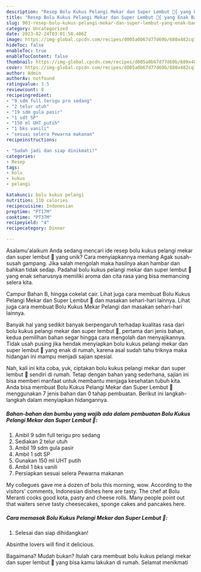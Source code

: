 ```yaml
---
description: "Resep Bolu Kukus Pelangi Mekar dan Super Lembut 🌈{ yang Enak Banget"
title: "Resep Bolu Kukus Pelangi Mekar dan Super Lembut 🌈{ yang Enak Banget"
slug: 903-resep-bolu-kukus-pelangi-mekar-dan-super-lembut-yang-enak-banget
category: Uncategorized
date: 2023-02-24T03:01:58.406Z
image: https://img-global.cpcdn.com/recipes/d005a0b67d77d69b/680x482cq70/bolu-kukus-pelangi-mekar-dan-super-lembut-foto-resep-utama.jpg
hideToc: false
enableToc: true
enableTocContent: false
thumbnail: https://img-global.cpcdn.com/recipes/d005a0b67d77d69b/680x482cq70/bolu-kukus-pelangi-mekar-dan-super-lembut-foto-resep-utama.jpg
cover: https://img-global.cpcdn.com/recipes/d005a0b67d77d69b/680x482cq70/bolu-kukus-pelangi-mekar-dan-super-lembut-foto-resep-utama.jpg
author: Admin
authorAv: notfound
ratingvalue: 3.5
reviewcount: 8
recipeingredient:
- "9 sdm full terigu pro sedang"
- "2 telur utuh"
- "19 sdm gula pasir"
- "1 sdt SP"
- "150 ml UHT putih"
- "1 bks vanili"
- "sesuai selera Pewarna makanan"
recipeinstructions:

- "Sudah jadi dan siap dinikmati!"
categories:
- Resep
tags:
- bolu
- kukus
- pelangi

katakunci: bolu kukus pelangi 
nutrition: 110 calories
recipecuisine: Indonesian
preptime: "PT17M"
cooktime: "PT37M"
recipeyield: "4"
recipecategory: Dinner

---
```



Asalamu'alaikum Anda sedang mencari ide resep bolu kukus pelangi mekar dan super lembut 🌈 yang unik? Cara menyiapkannya memang Agak susah-susah gampang. Jika salah mengolah maka hasilnya akan hambar dan bahkan tidak sedap. Padahal bolu kukus pelangi mekar dan super lembut 🌈 yang enak seharusnya memiliki aroma dan cita rasa yang bisa memancing selera kita.


Campur Bahan B, hingga cokelat cair. Lihat juga cara membuat Bolu Kukus Pelangi Mekar dan Super Lembut 🌈 dan masakan sehari-hari lainnya. Lihat juga cara membuat Bolu Kukus Mekar Pelangi dan masakan sehari-hari lainnya.

Banyak hal yang sedikit banyak berpengaruh terhadap kualitas rasa dari bolu kukus pelangi mekar dan super lembut 🌈, pertama dari jenis bahan, kedua pemilihan bahan segar hingga cara mengolah dan menyajikannya. Tidak usah pusing jika hendak menyiapkan bolu kukus pelangi mekar dan super lembut 🌈 yang enak di rumah, karena asal sudah tahu triknya maka hidangan ini mampu menjadi sajian spesial.


Nah, kali ini kita coba, yuk, ciptakan bolu kukus pelangi mekar dan super lembut 🌈 sendiri di rumah. Tetap dengan bahan yang sederhana, sajian ini bisa memberi manfaat untuk membantu menjaga kesehatan tubuh kita. Anda bisa membuat Bolu Kukus Pelangi Mekar dan Super Lembut 🌈 menggunakan 7 jenis bahan dan 0 tahap pembuatan. Berikut ini langkah-langkah dalam menyiapkan hidangannya.

<!--inarticleads1-->

##### Bahan-bahan dan bumbu yang wajib ada dalam pembuatan Bolu Kukus Pelangi Mekar dan Super Lembut 🌈:

1. Ambil 9 sdm full terigu pro sedang
1. Sediakan 2 telur utuh
1. Ambil 19 sdm gula pasir
1. Ambil 1 sdt SP
1. Gunakan 150 ml UHT putih
1. Ambil 1 bks vanili
1. Persiapkan sesuai selera Pewarna makanan


My collegues gave me a dozen of bolu this morning, wow. According to the visitors&#39; comments, Indonesian dishes here are tasty. The chef at Bolu Meranti cooks good kota, pasty and cheese rolls. Many people point out that waiters serve tasty cheesecakes, sponge cakes and pancakes here. 

<!--inarticleads2-->

##### Cara memasak Bolu Kukus Pelangi Mekar dan Super Lembut 🌈:


1. Selesai dan siap dihidangkan!

Absinthe lovers will find it delicious. 

Bagaimana? Mudah bukan? Itulah cara membuat bolu kukus pelangi mekar dan super lembut 🌈 yang bisa kamu lakukan di rumah. Selamat menikmati
